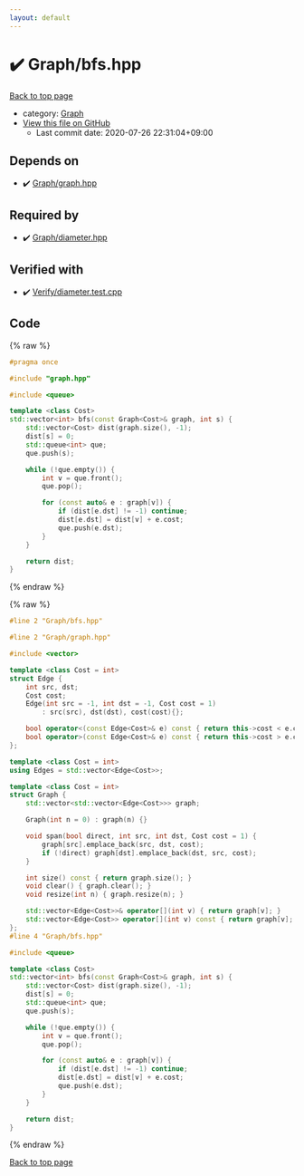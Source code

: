 ```yaml
---
layout: default
---
```


<!-- mathjax config similar to math.stackexchange -->
<script type="text/javascript" async
  src="https://cdnjs.cloudflare.com/ajax/libs/mathjax/2.7.5/MathJax.js?config=TeX-MML-AM_CHTML">
</script>
<script type="text/x-mathjax-config">
  MathJax.Hub.Config({
    TeX: { equationNumbers: { autoNumber: "AMS" }},
    tex2jax: {
      inlineMath: [ ['$','$'] ],
      processEscapes: true
    },
    "HTML-CSS": { matchFontHeight: false },
    displayAlign: "left",
    displayIndent: "2em"
  });
</script>

<script type="text/javascript" src="https://cdnjs.cloudflare.com/ajax/libs/jquery/3.4.1/jquery.min.js"></script>
<script src="https://cdn.jsdelivr.net/npm/jquery-balloon-js@1.1.2/jquery.balloon.min.js" integrity="sha256-ZEYs9VrgAeNuPvs15E39OsyOJaIkXEEt10fzxJ20+2I=" crossorigin="anonymous"></script>
<script type="text/javascript" src="../../assets/js/copy-button.js"></script>
<link rel="stylesheet" href="../../assets/css/copy-button.css" />


# :heavy_check_mark: Graph/bfs.hpp

<a href="../../index.html">Back to top page</a>

* category: <a href="../../index.html#4cdbd2bafa8193091ba09509cedf94fd">Graph</a>
* <a href="{{ site.github.repository_url }}/blob/master/Graph/bfs.hpp">View this file on GitHub</a>
    - Last commit date: 2020-07-26 22:31:04+09:00




## Depends on

* :heavy_check_mark: <a href="graph.hpp.html">Graph/graph.hpp</a>


## Required by

* :heavy_check_mark: <a href="diameter.hpp.html">Graph/diameter.hpp</a>


## Verified with

* :heavy_check_mark: <a href="../../verify/Verify/diameter.test.cpp.html">Verify/diameter.test.cpp</a>


## Code

<a id="unbundled"></a>
{% raw %}
```cpp
#pragma once

#include "graph.hpp"

#include <queue>

template <class Cost>
std::vector<int> bfs(const Graph<Cost>& graph, int s) {
    std::vector<Cost> dist(graph.size(), -1);
    dist[s] = 0;
    std::queue<int> que;
    que.push(s);

    while (!que.empty()) {
        int v = que.front();
        que.pop();

        for (const auto& e : graph[v]) {
            if (dist[e.dst] != -1) continue;
            dist[e.dst] = dist[v] + e.cost;
            que.push(e.dst);
        }
    }

    return dist;
}

```
{% endraw %}

<a id="bundled"></a>
{% raw %}
```cpp
#line 2 "Graph/bfs.hpp"

#line 2 "Graph/graph.hpp"

#include <vector>

template <class Cost = int>
struct Edge {
    int src, dst;
    Cost cost;
    Edge(int src = -1, int dst = -1, Cost cost = 1)
        : src(src), dst(dst), cost(cost){};

    bool operator<(const Edge<Cost>& e) const { return this->cost < e.cost; }
    bool operator>(const Edge<Cost>& e) const { return this->cost > e.cost; }
};

template <class Cost = int>
using Edges = std::vector<Edge<Cost>>;

template <class Cost = int>
struct Graph {
    std::vector<std::vector<Edge<Cost>>> graph;

    Graph(int n = 0) : graph(n) {}

    void span(bool direct, int src, int dst, Cost cost = 1) {
        graph[src].emplace_back(src, dst, cost);
        if (!direct) graph[dst].emplace_back(dst, src, cost);
    }

    int size() const { return graph.size(); }
    void clear() { graph.clear(); }
    void resize(int n) { graph.resize(n); }

    std::vector<Edge<Cost>>& operator[](int v) { return graph[v]; }
    std::vector<Edge<Cost>> operator[](int v) const { return graph[v]; }
};
#line 4 "Graph/bfs.hpp"

#include <queue>

template <class Cost>
std::vector<int> bfs(const Graph<Cost>& graph, int s) {
    std::vector<Cost> dist(graph.size(), -1);
    dist[s] = 0;
    std::queue<int> que;
    que.push(s);

    while (!que.empty()) {
        int v = que.front();
        que.pop();

        for (const auto& e : graph[v]) {
            if (dist[e.dst] != -1) continue;
            dist[e.dst] = dist[v] + e.cost;
            que.push(e.dst);
        }
    }

    return dist;
}

```
{% endraw %}

<a href="../../index.html">Back to top page</a>

